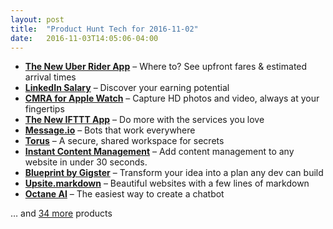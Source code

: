 ```yaml
---
layout: post
title:  "Product Hunt Tech for 2016-11-02"
date:   2016-11-03T14:05:06-04:00
---
```


* **[The New Uber Rider App](https://www.producthunt.com/posts/the-new-uber-rider-app?utm_campaign=producthunt-api&utm_medium=api&utm_source=Application%3A+Daily+Digest+RSS+%28ID%3A+3202%29)** – Where to? See upfront fares & estimated arrival times
* **[LinkedIn Salary](https://www.producthunt.com/posts/linkedin-salary?utm_campaign=producthunt-api&utm_medium=api&utm_source=Application%3A+Daily+Digest+RSS+%28ID%3A+3202%29)** – Discover your earning potential
* **[CMRA for Apple Watch](https://www.producthunt.com/posts/cmra-for-apple-watch?utm_campaign=producthunt-api&utm_medium=api&utm_source=Application%3A+Daily+Digest+RSS+%28ID%3A+3202%29)** – Capture HD photos and video, always at your fingertips
* **[The New IFTTT App](https://www.producthunt.com/posts/the-new-ifttt-app?utm_campaign=producthunt-api&utm_medium=api&utm_source=Application%3A+Daily+Digest+RSS+%28ID%3A+3202%29)** – Do more with the services you love
* **[Message.io](https://www.producthunt.com/posts/message-io-2?utm_campaign=producthunt-api&utm_medium=api&utm_source=Application%3A+Daily+Digest+RSS+%28ID%3A+3202%29)** – Bots that work everywhere
* **[Torus](https://www.producthunt.com/posts/torus-2?utm_campaign=producthunt-api&utm_medium=api&utm_source=Application%3A+Daily+Digest+RSS+%28ID%3A+3202%29)** – A secure, shared workspace for secrets
* **[Instant Content Management](https://www.producthunt.com/posts/instant-content-management?utm_campaign=producthunt-api&utm_medium=api&utm_source=Application%3A+Daily+Digest+RSS+%28ID%3A+3202%29)** – Add content management to any website in under 30 seconds.
* **[Blueprint by Gigster](https://www.producthunt.com/posts/blueprint-by-gigster?utm_campaign=producthunt-api&utm_medium=api&utm_source=Application%3A+Daily+Digest+RSS+%28ID%3A+3202%29)** – Transform your idea into a plan any dev can build
* **[Upsite.markdown](https://www.producthunt.com/posts/upsite-markdown?utm_campaign=producthunt-api&utm_medium=api&utm_source=Application%3A+Daily+Digest+RSS+%28ID%3A+3202%29)** – Beautiful websites with a few lines of markdown
* **[Octane AI](https://www.producthunt.com/posts/octane-ai?utm_campaign=producthunt-api&utm_medium=api&utm_source=Application%3A+Daily+Digest+RSS+%28ID%3A+3202%29)** – The easiest way to create a chatbot

… and [34 more](https://www.producthunt.com/tech) products